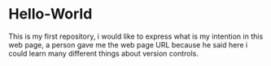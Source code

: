 # Hello-World
This is my first repository, i would like to express what is my intention in this web page, a person gave me the web page URL because he said here i could learn many different things about version controls.
